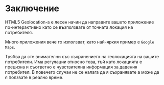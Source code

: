 # Заключение

HTML5 Geolocation-a е лесен начин да направите вашето приложение по-интерактивно като се възползвате от точната локация на потребителя.

Много приложения вече го използват, като най-яркия пример е `Google Maps`.

Трябва да сте внимателни със съхранението на геолокацията на вашите потребители. Има регулации относно това, тъй като локацията е прецизна и съответно е чувствителна информация за дадения потребител. В повечето случаи не се налага да я съхранявате а може да я ползвате в реално време.

